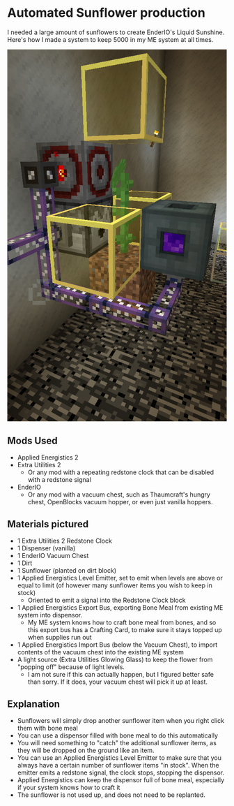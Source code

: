 # Automated Sunflower production

I needed a large amount of sunflowers to create EnderIO's Liquid Sunshine. Here's how I made a system to keep 5000 in my ME system at all times.

![alt text][screenshot]

## Mods Used

* Applied Energistics 2
* Extra Utilities 2
  * Or any mod with a repeating redstone clock that can be disabled with a redstone signal
* EnderIO 
  * Or any mod with a vacuum chest, such as Thaumcraft's hungry chest, OpenBlocks vacuum hopper, or even just vanilla hoppers.

## Materials pictured
* 1 Extra Utilities 2 Redstone Clock
* 1 Dispenser (vanilla)
* 1 EnderIO Vacuum Chest
* 1 Dirt
* 1 Sunflower (planted on dirt block)
* 1 Applied Energistics Level Emitter, set to emit when levels are above or equal to limit (of however many sunflower items you wish to keep in stock)
  * Oriented to emit a signal into the Redstone Clock block
* 1 Applied Energistics Export Bus, exporting Bone Meal from existing ME system into dispensor.
  * My ME system knows how to craft bone meal from bones, and so this export bus has a Crafting Card, to make sure it stays topped up when supplies run out
* 1 Applied Energistics Import Bus (below the Vacuum Chest), to import contents of the vacuum chest into the existing ME system
* A light source (Extra Utilities Glowing Glass) to keep the flower from "popping off" because of light levels. 
  * I am not sure if this can actually happen, but I figured better safe than sorry. If it does, your vacuum chest will pick it up at least.

## Explanation
* Sunflowers will simply drop another sunflower item when you right click them with bone meal
* You can use a dispensor filled with bone meal to do this automatically
* You will need something to "catch" the additional sunflower items, as they will be dropped on the ground like an item.
* You can use an Applied Energistics Level Emitter to make sure that you always have a certain number of sunflower items "in stock". When the emitter emits a redstone signal, the clock stops, stopping the dispensor.
* Applied Energistics can keep the dispensor full of bone meal, especially if your system knows how to craft it
* The sunflower is not used up, and does not need to be replanted.


[screenshot]: sunflower.png "Automated Sunflower screenshot"